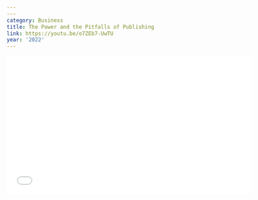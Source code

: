 ```yaml
---
---
category: Business
title: The Power and the Pitfalls of Publishing
link: https://youtu.be/o7ZEb7-UwTU
year: '2022'
---
```

<iframe width="560" height="315" src="{{ page.link }}" frameborder="0" allowfullscreen></iframe>
